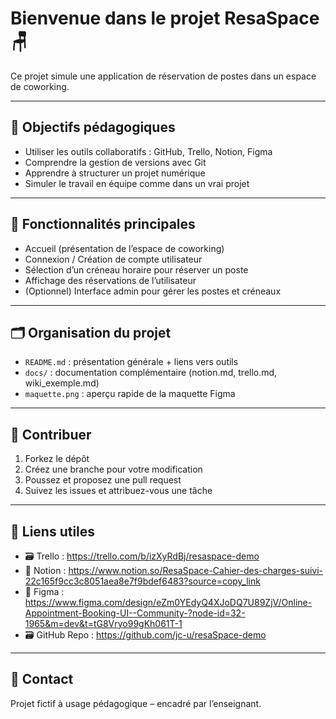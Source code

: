 # Bienvenue dans le projet ResaSpace 🪑

Ce projet simule une application de réservation de postes dans un espace de coworking.

---

## 🎯 Objectifs pédagogiques

- Utiliser les outils collaboratifs : GitHub, Trello, Notion, Figma
- Comprendre la gestion de versions avec Git
- Apprendre à structurer un projet numérique
- Simuler le travail en équipe comme dans un vrai projet

---

## 🧰 Fonctionnalités principales

- Accueil (présentation de l’espace de coworking)
- Connexion / Création de compte utilisateur
- Sélection d’un créneau horaire pour réserver un poste
- Affichage des réservations de l’utilisateur
- (Optionnel) Interface admin pour gérer les postes et créneaux

---

## 🗂️ Organisation du projet

- `README.md` : présentation générale + liens vers outils
- `docs/` : documentation complémentaire (notion.md, trello.md, wiki_exemple.md)
- `maquette.png` : aperçu rapide de la maquette Figma

---

## 🤝 Contribuer

1. Forkez le dépôt
2. Créez une branche pour votre modification
3. Poussez et proposez une pull request
4. Suivez les issues et attribuez-vous une tâche

---

## 🔗 Liens utiles

- 🗃️ Trello : https://trello.com/b/izXyRdBj/resaspace-demo
- 📄 Notion : https://www.notion.so/ResaSpace-Cahier-des-charges-suivi-22c165f9cc3c8051aea8e7f9bdef6483?source=copy_link
- 🎨 Figma : https://www.figma.com/design/eZm0YEdyQ4XJoDQ7U89ZjV/Online-Appointment-Booking-UI--Community-?node-id=32-1965&m=dev&t=tG8Vryo99gKh061T-1
- 🗃️ GitHub Repo : https://github.com/jc-u/resaSpace-demo

---

## 📌 Contact

Projet fictif à usage pédagogique – encadré par l’enseignant.
